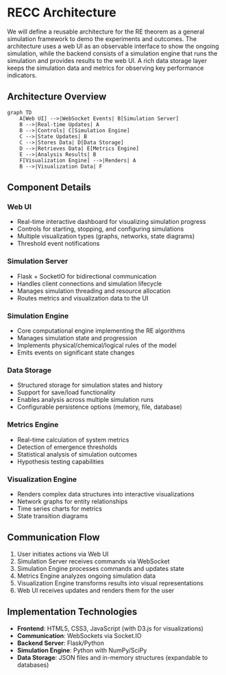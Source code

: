 # RECC Architecture

We will define a reusable architecture for the RE theorem as a general simulation framework to demo the experiments and outcomes. The architecture uses a web UI as an observable interface to show the ongoing simulation, while the backend consists of a simulation engine that runs the simulation and provides results to the web UI. A rich data storage layer keeps the simulation data and metrics for observing key performance indicators.

## Architecture Overview

```mermaid
graph TD
    A[Web UI] -->|WebSocket Events| B[Simulation Server]
    B -->|Real-time Updates| A
    B -->|Controls| C[Simulation Engine]
    C -->|State Updates| B
    C -->|Stores Data| D[Data Storage]
    D -->|Retrieves Data| E[Metrics Engine]
    E -->|Analysis Results| B
    F[Visualization Engine] -->|Renders| A
    B -->|Visualization Data| F
```

## Component Details

### Web UI
- Real-time interactive dashboard for visualizing simulation progress
- Controls for starting, stopping, and configuring simulations
- Multiple visualization types (graphs, networks, state diagrams)
- Threshold event notifications

### Simulation Server
- Flask + SocketIO for bidirectional communication
- Handles client connections and simulation lifecycle
- Manages simulation threading and resource allocation
- Routes metrics and visualization data to the UI

### Simulation Engine
- Core computational engine implementing the RE algorithms
- Manages simulation state and progression
- Implements physical/chemical/logical rules of the model
- Emits events on significant state changes

### Data Storage
- Structured storage for simulation states and history
- Support for save/load functionality
- Enables analysis across multiple simulation runs
- Configurable persistence options (memory, file, database)

### Metrics Engine
- Real-time calculation of system metrics
- Detection of emergence thresholds
- Statistical analysis of simulation outcomes
- Hypothesis testing capabilities

### Visualization Engine
- Renders complex data structures into interactive visualizations
- Network graphs for entity relationships
- Time series charts for metrics
- State transition diagrams

## Communication Flow
1. User initiates actions via Web UI
2. Simulation Server receives commands via WebSocket
3. Simulation Engine processes commands and updates state
4. Metrics Engine analyzes ongoing simulation data
5. Visualization Engine transforms results into visual representations
6. Web UI receives updates and renders them for the user

## Implementation Technologies
- **Frontend**: HTML5, CSS3, JavaScript (with D3.js for visualizations)
- **Communication**: WebSockets via Socket.IO
- **Backend Server**: Flask/Python
- **Simulation Engine**: Python with NumPy/SciPy
- **Data Storage**: JSON files and in-memory structures (expandable to databases)